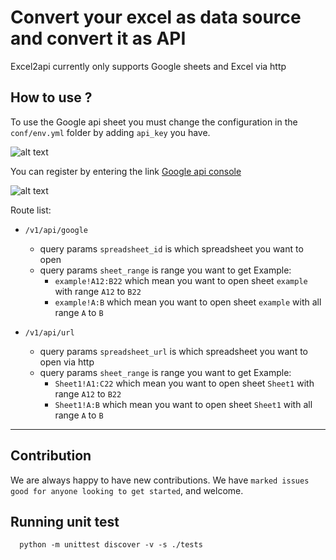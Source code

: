 # Convert your excel as data source and convert it as API

Excel2api currently only supports Google sheets and Excel via http

How to use ?
-----------

To use the Google api sheet you must change the configuration in the `conf/env.yml` folder by adding `api_key` you have.

![alt text](https://github.com/FerdinaKusumah/excel2api/blob/master/img/google-sheet.png)


You can register by entering the link [Google api console](https://console.developers.google.com/apis/credentials)

![alt text](https://github.com/FerdinaKusumah/excel2api/blob/master/img/google-auth.png)


Route list:
* `/v1/api/google`
    * query params `spreadsheet_id` is which spreadsheet you want to open
    * query params `sheet_range` is range you want to get
        Example: 
        - `example!A12:B22` which mean you want to open sheet `example` with range `A12` to `B22`
        - `example!A:B` which mean you want to open sheet `example` with all range `A` to `B`

* `/v1/api/url`
    * query params `spreadsheet_url` is which spreadsheet you want to open via http
    * query params `sheet_range` is range you want to get
        Example: 
        - `Sheet1!A1:C22` which mean you want to open sheet `Sheet1` with range `A12` to `B22`
        - `Sheet1!A:B` which mean you want to open sheet `Sheet1` with all range `A` to `B`

---

Contribution
------------
We are always happy to have new contributions. 
We have `marked issues good for anyone looking to get started`, and welcome.

## Running unit test
```shell script
  python -m unittest discover -v -s ./tests
```